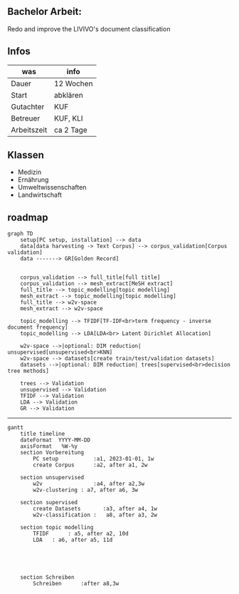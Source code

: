 ## Bachelor Arbeit:
 
Redo and improve the LIVIVO's document classification

## Infos
| was | info |
| ------ | ------ |
| Dauer |12 Wochen  |
| Start | abklären |
| Gutachter | KUF |
| Betreuer | KUF, KLI |
|Arbeitszeit | ca 2 Tage |

## Klassen
- Medizin
- Ernährung
- Umweltwissenschaften
- Landwirtschaft

## roadmap
```mermaid
graph TD
    setup[PC setup, installation] --> data
    data[data harvesting -> Text Corpus] --> corpus_validation[Corpus validation]
    data -------> GR[Golden Record]

    
    corpus_validation --> full_title[full title]
    corpus_validation --> mesh_extract[MeSH extract]
    full_title --> topic_modelling[topic modelling]
    mesh_extract --> topic_modelling[topic modelling]
    full_title --> w2v-space
    mesh_extract --> w2v-space
    
    topic_modelling --> TFIDF[TF-IDF<br>term frequency - inverse document frequency] 
    topic_modelling --> LDA[LDA<br> Latent Dirichlet Allocation]

    w2v-space -->|optional: DIM reduction| unsupervised[unsupervised<br>KNN]
    w2v-space --> datasets[create train/test/validation datasets]
    datasets -->|optional: DIM reduction| trees[supervised<br>decision tree methods]

    trees --> Validation
    unsupervised --> Validation
    TFIDF --> Validation
    LDA --> Validation
    GR --> Validation

```

----

        



```mermaid
gantt
    title timeline
    dateFormat  YYYY-MM-DD
    axisFormat   %W-%y
    section Vorbereitung
        PC setup           :a1, 2023-01-01, 1w
        create Corpus      :a2, after a1, 2w    

    section unsupervised
        w2v                :a4, after a2,3w
        w2v-clustering : a7, after a6, 3w
    
    section supervised
        create Datasets       :a3, after a4, 1w
        w2v-classification :   a8, after a3, 2w        
    
    section topic modelling
        TFIDF      : a5, after a2, 10d
        LDA   : a6, after a5, 11d
        


        

    section Schreiben
        Schreiben      :after a8,3w
    
```

